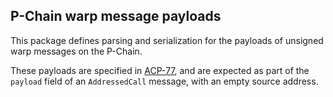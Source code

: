 ## P-Chain warp message payloads

This package defines parsing and serialization for the payloads of unsigned warp messages on the P-Chain.

These payloads are specified in [ACP-77](https://github.com/luxfi/LPs/blob/main/LPs/77-reinventing-subnets/README.md), and are expected as part of the `payload` field of an `AddressedCall` message, with an empty source address.